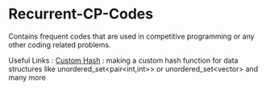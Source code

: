 # Recurrent-CP-Codes
Contains frequent codes that are used in competitive programming or any other coding related problems.


Useful Links : 
[Custom Hash](https://stackoverflow.com/questions/62869571/call-to-implicitly-deleted-default-constructor-of-unordered-set-vectorint) : making a custom hash function for data structures like unordered_set<pair<int,int>> or unordered_set<vector<int>>  and many more
